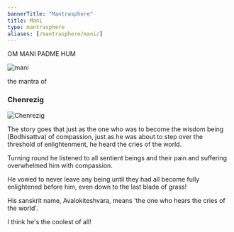 ```yaml
---        
bannerTitle: "Mantrasphere" 
title: Mani
type: mantrasphere
aliases: [/mantrasphere/mani/]
---        
```

        
OM MANI PADME HUM  

![mani](/images/mani/mani.png)

the mantra of
### Chenrezig

![Chenrezig](/images/mantrasphere/chenrezig.jpg)

The story goes that just as the one who was to become the wisdom being
(Bodhisattva) of compassion, just as he was about to step over the threshold of
enlightenment, he heard the cries of the world.

Turning round he listened to all sentient beings and their pain and suffering
overwhelmed him with compassion.

He vowed to never leave any being until they had all become fully enlightened
before him, even down to the last blade of grass!

His sanskrit name, Avalokiteshvara, means 'the one who hears the cries of the
world'.

I think he's the coolest of all!
